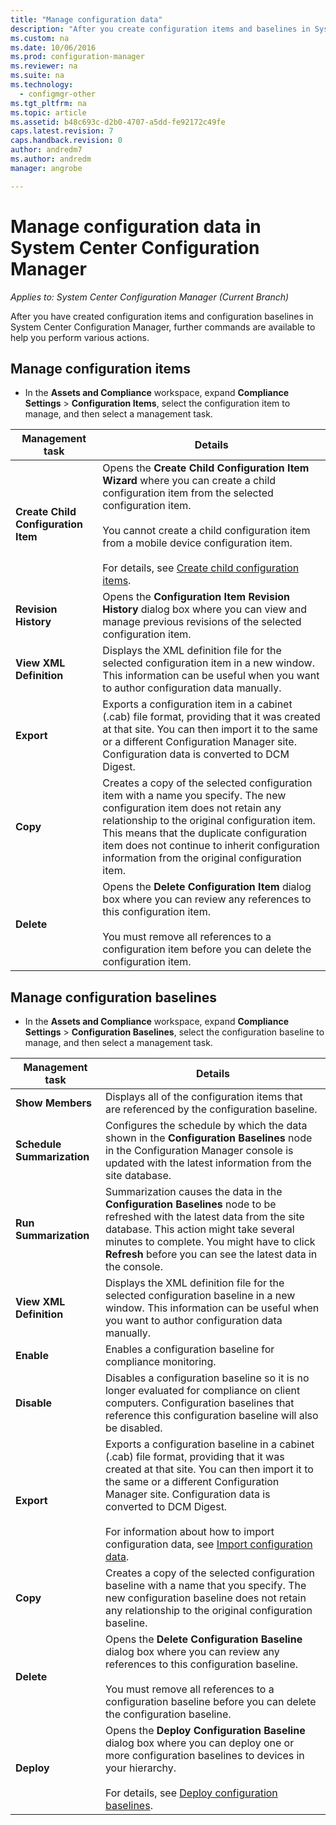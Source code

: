 ```yaml
---
title: "Manage configuration data"
description: "After you create configuration items and baselines in System Center Configuration Manager, you can use other commands to perform various actions."
ms.custom: na
ms.date: 10/06/2016
ms.prod: configuration-manager
ms.reviewer: na
ms.suite: na
ms.technology:
  - configmgr-other
ms.tgt_pltfrm: na
ms.topic: article
ms.assetid: b48c693c-d2b0-4707-a5dd-fe92172c49fe
caps.latest.revision: 7
caps.handback.revision: 0
author: andredm7ms.author: andredmmanager: angrobe

---
```

# Manage configuration data in System Center Configuration Manager*Applies to: System Center Configuration Manager (Current Branch)*
After you have created configuration items and configuration baselines in System Center Configuration Manager, further commands are available to help you perform various actions.  

## Manage configuration items  

-   In the **Assets and Compliance** workspace, expand **Compliance Settings** > **Configuration Items**, select the configuration item to manage, and then select a management task.  

|Management task|Details|  
|---------------------|-------------|  
|**Create Child Configuration Item**|Opens the **Create Child Configuration Item Wizard** where you can create a child configuration item from the selected configuration item.<br /><br /> You cannot create a child configuration item from a mobile device configuration item.<br /><br /> For details, see [Create child configuration items](../../compliance/deploy-use/create-child-configuration-items.md).|  
|**Revision History**|Opens the **Configuration Item Revision History** dialog box where you can view and manage previous revisions of the selected configuration item.|  
|**View XML Definition**|Displays the XML definition file for the selected configuration item in a new window. This information can be useful when you want to author configuration data manually.|  
|**Export**|Exports a configuration item in a cabinet (.cab) file format, providing that it was created at that site. You can then import it to the same or a different Configuration Manager site. Configuration data is converted to DCM Digest.|  
|**Copy**|Creates a copy of the selected configuration item with a name you specify. The new configuration item does not retain any relationship to the original configuration item. This means that the duplicate configuration item does not continue to inherit configuration information from the original configuration item.|  
|**Delete**|Opens the **Delete Configuration Item** dialog box where you can review any references to this configuration item.<br /><br /> You must remove all references to a configuration item before you can delete the configuration item.|  

## Manage configuration baselines  

-   In the **Assets and Compliance** workspace, expand **Compliance Settings** > **Configuration Baselines**, select the configuration baseline to manage, and then select a management task.  


|Management task|Details|  
|---------------------|-------------|  
|**Show Members**|Displays all of the configuration items that are referenced by the configuration baseline.|  
|**Schedule Summarization**|Configures the schedule by which the data shown in the **Configuration Baselines** node in the Configuration Manager console is updated with the latest information from the site database.|  
|**Run Summarization**|Summarization causes the data in the **Configuration Baselines** node to be refreshed with the latest data from the site database. This action might take several minutes to complete. You might have to click **Refresh** before you can see the latest data in the console.|  
|**View XML Definition**|Displays the XML definition file for the selected configuration baseline in a new window. This information can be useful when you want to author configuration data manually.|  
|**Enable**|Enables a configuration baseline for compliance monitoring.|  
|**Disable**|Disables a configuration baseline so it is no longer evaluated for compliance on client computers. Configuration baselines that reference this configuration baseline will also be disabled.|  
|**Export**|Exports a configuration baseline in a cabinet (.cab) file format, providing that it was created at that site. You can then import it to the same or a different Configuration Manager site. Configuration data is converted to DCM Digest.<br /><br /> For information about how to import configuration data, see [Import configuration data](../../compliance/deploy-use/import-configuration-data.md).|  
|**Copy**|Creates a copy of the selected configuration baseline with a name that you specify. The new configuration baseline does not retain any relationship to the original configuration baseline.|  
|**Delete**|Opens the **Delete Configuration Baseline** dialog box where you can review any references to this configuration baseline.<br /><br /> You must remove all references to a configuration baseline before you can delete the configuration baseline.|  
|**Deploy**|Opens the **Deploy Configuration Baseline** dialog box where you can deploy one or more configuration baselines to devices in your hierarchy.<br /><br /> For details, see [Deploy configuration baselines](../../compliance/deploy-use/deploy-configuration-baselines.md).|  
